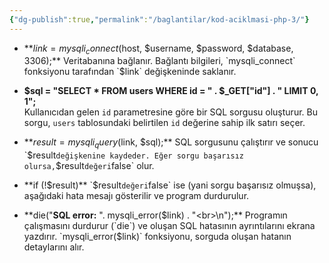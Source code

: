 ```yaml
---
{"dg-publish":true,"permalink":"/baglantilar/kod-aciklmasi-php-3/"}
---
```



- **$link = mysqli_connect($host, $username, $password, $database, 3306);**  
    Veritabanına bağlanır. Bağlantı bilgileri, `mysqli_connect` fonksiyonu tarafından `$link` değişkeninde saklanır.
    
- **$sql = "SELECT * FROM users WHERE id = " . $_GET["id"] . " LIMIT 0, 1";**  
    Kullanıcıdan gelen `id` parametresine göre bir SQL sorgusu oluşturur. Bu sorgu, `users` tablosundaki belirtilen `id` değerine sahip ilk satırı seçer.
    
- **$result = mysqli_query($link, $sql);**  
    SQL sorgusunu çalıştırır ve sonucu `$result` değişkenine kaydeder. Eğer sorgu başarısız olursa, `$result` değeri `false` olur.
    
- **if (!$result)**  
    `$result` değeri `false` ise (yani sorgu başarısız olmuşsa), aşağıdaki hata mesajı gösterilir ve program durdurulur.
    
- **die("<b>SQL error:</b> ". mysqli_error($link) . "<br>\n");**  
    Programın çalışmasını durdurur (`die`) ve oluşan SQL hatasının ayrıntılarını ekrana yazdırır. `mysqli_error($link)` fonksiyonu, sorguda oluşan hatanın detaylarını alır.

